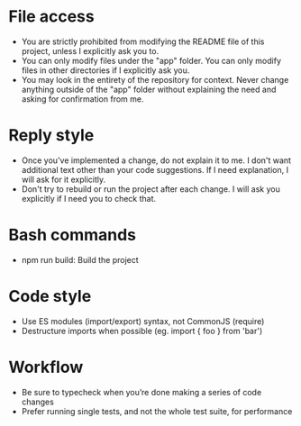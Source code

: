 # File access
- You are strictly prohibited from modifying the README file of this project, unless I explicitly ask you to.
- You can only modify files under the "app" folder. You can only modify files in other directories if I explicitly ask you.
- You may look in the entirety of the repository for context. Never change anything outside of the "app" folder without explaining the need and asking for confirmation from me.

# Reply style
- Once you've implemented a change, do not explain it to me. I don't want additional text other than your code suggestions. If I need explanation, I will ask for it explicitly.
- Don't try to rebuild or run the project after each change. I will ask you explicitly if I need you to check that.

# Bash commands
- npm run build: Build the project

# Code style
- Use ES modules (import/export) syntax, not CommonJS (require)
- Destructure imports when possible (eg. import { foo } from 'bar')

# Workflow
- Be sure to typecheck when you’re done making a series of code changes
- Prefer running single tests, and not the whole test suite, for performance